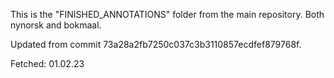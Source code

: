 This is the "FINISHED_ANNOTATIONS" folder from the main repository.
Both nynorsk and bokmaal.

Updated from commit 73a28a2fb7250c037c3b3110857ecdfef879768f.

Fetched: 01.02.23
